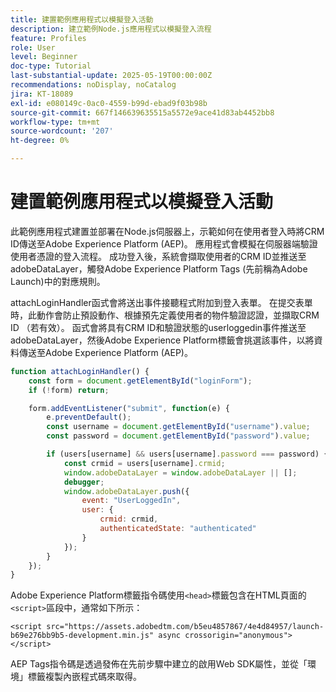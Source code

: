 ```yaml
---
title: 建置範例應用程式以模擬登入活動
description: 建立範例Node.js應用程式以模擬登入流程
feature: Profiles
role: User
level: Beginner
doc-type: Tutorial
last-substantial-update: 2025-05-19T00:00:00Z
recommendations: noDisplay, noCatalog
jira: KT-18089
exl-id: e080149c-0ac0-4559-b99d-ebad9f03b98b
source-git-commit: 667f146639635515a5572e9ace41d83ab4452bb8
workflow-type: tm+mt
source-wordcount: '207'
ht-degree: 0%

---
```


# 建置範例應用程式以模擬登入活動

此範例應用程式建置並部署在Node.js伺服器上，示範如何在使用者登入時將CRM ID傳送至Adobe Experience Platform (AEP)。 應用程式會模擬在伺服器端驗證使用者憑證的登入流程。 成功登入後，系統會擷取使用者的CRM ID並推送至adobeDataLayer，觸發Adobe Experience Platform Tags (先前稱為Adobe Launch)中的對應規則。

attachLoginHandler函式會將送出事件接聽程式附加到登入表單。 在提交表單時，此動作會防止預設動作、根據預先定義使用者的物件驗證認證，並擷取CRM ID （若有效）。 函式會將具有CRM ID和驗證狀態的userloggedin事件推送至adobeDataLayer，然後Adobe Experience Platform標籤會挑選該事件，以將資料傳送至Adobe Experience Platform (AEP)。


```javascript
function attachLoginHandler() {
    const form = document.getElementById("loginForm");
    if (!form) return;

    form.addEventListener("submit", function(e) {
        e.preventDefault();
        const username = document.getElementById("username").value;
        const password = document.getElementById("password").value;

        if (users[username] && users[username].password === password) {
            const crmid = users[username].crmid;
            window.adobeDataLayer = window.adobeDataLayer || [];
            debugger;
            window.adobeDataLayer.push({
                event: "UserLoggedIn",
                user: {
                    crmid: crmid,
                    authenticatedState: "authenticated"
                }
            });
        }
    });
}
```

Adobe Experience Platform標籤指令碼使用`<head>`標籤包含在HTML頁面的`<script>`區段中，通常如下所示：

`<script src="https://assets.adobedtm.com/b5eu4857867/4e4d84957/launch-b69e276bb9b5-development.min.js" async crossorigin="anonymous"></script>`

AEP Tags指令碼是透過發佈在先前步驟中建立的啟用Web SDK屬性，並從「環境」標籤複製內嵌程式碼來取得。
